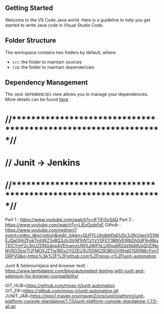 ## Getting Started

Welcome to the VS Code Java world. Here is a guideline to help you get started to write Java code in Visual Studio Code.

## Folder Structure

The workspace contains two folders by default, where:

- `src`: the folder to maintain sources
- `lib`: the folder to maintain dependencies

## Dependency Management

The `JAVA DEPENDENCIES` view allows you to manage your dependencies. More details can be found [here](https://github.com/microsoft/vscode-java-pack/blob/master/release-notes/v0.9.0.md#work-with-jar-files-directly).


# //***************************************************************//
# // Junit -> Jenkins
# //***************************************************************//
Part 1 :	https://www.youtube.com/watch?v=tF7iFi5xSAQ
Part 2 :	https://www.youtube.com/watch?v=LiEo0zdsfxE
Github : 	https://www.youtube.com/redirect?event=video_description&redir_token=QUFFLUhqbkl0eEU0c3JRcUwxVG1tNEJQaGhhZFpkTmhWZ3xBQ3Jtc0trM1hNTzYzY0FEY3BNVEtRbDh0dF9vRlkxTElCYmY2c3hUZDNGdnp4VEtnamxUWXJjWFhLUXhudjR2dzNsMUxQUDNxNVROZkprTUFMOXJZTjg1R0x2Y0ZEU3U5SW02R3RhOV9HdG1SR1N6cFpnTDRPVQ&q=https%3A%2F%2Fgithub.com%2Fmoss-n%2Fjunit-automation

Junit & Selenium(java and browser test) : https://www.lambdatest.com/blog/automated-testing-with-junit-and-selenium-for-browser-compatibility/

GIT_HUB=https://github.com/moss-n/junit-automation
GIT_ZIP=https://github.com/moss-n/junit-automation.git
JUNIT_JAR=https://repo1.maven.org/maven2/org/junit/platform/junit-platform-console-standalone/1.7.0/junit-platform-console-standalone-1.7.0-all.jar
